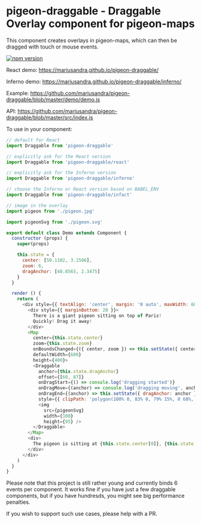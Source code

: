 # pigeon-draggable - Draggable Overlay component for pigeon-maps

This component creates overlays in pigeon-maps, which can then be dragged with touch or mouse events.

[![npm version](https://img.shields.io/npm/v/pigeon-draggable.svg)](https://www.npmjs.com/package/pigeon-draggable)

React demo: https://mariusandra.github.io/pigeon-draggable/

Inferno demo: https://mariusandra.github.io/pigeon-draggable/inferno/

Example: https://github.com/mariusandra/pigeon-draggable/blob/master/demo/demo.js

API: https://github.com/mariusandra/pigeon-draggable/blob/master/src/index.js

To use in your component:

```js
// default for React
import Draggable from 'pigeon-draggable'

// explicitly ask for the React version
import Draggable from 'pigeon-draggable/react'

// explicitly ask for the Inferno version
import Draggable from 'pigeon-draggable/inferno'

// choose the Inferno or React version based on BABEL_ENV
import Draggable from 'pigeon-draggable/infact'

// image in the overlay
import pigeon from './pigeon.jpg'

import pigeonSvg from './pigeon.svg'

export default class Demo extends Component {
  constructor (props) {
    super(props)

    this.state = {
      center: [50.1102, 3.1506],
      zoom: 6,
      dragAnchor: [48.8565, 2.3475]
    }
  }

  render () {
    return (
      <div style={{ textAlign: 'center', margin: '0 auto', maxWidth: 600 }}>
        <div style={{ marginBottom: 20 }}>
          There is a giant pigeon sitting on top of Paris!
          Quickly! Drag it away!
        </div>
        <Map
          center={this.state.center}
          zoom={this.state.zoom}
          onBoundsChanged={({ center, zoom }) => this.setState({ center, zoom })}
          defaultWidth={600}
          height={400}>
          <Draggable
            anchor={this.state.dragAnchor}
            offset={[60, 87]}
            onDragStart={() => console.log('dragging started')}
            onDragMove={(anchor) => console.log('dragging moving', anchor)}
            onDragEnd={(anchor) => this.setState({ dragAnchor: anchor })}
            style={{ clipPath: 'polygon(100% 0, 83% 0, 79% 15%, 0 68%, 0 78%, 39% 84%, 43% 96%, 61% 100%, 79% 90%, 69% 84%, 88% 71%, 100% 15%)' }}>
            <img
              src={pigeonSvg}
              width={100}
              height={95} />
          </Draggable>
        </Map>
        <div>
          The pigeon is sitting at {this.state.center[0]}, {this.state.center[1]}
        </div>
      </div>
    )
  }
}
```

Please note that this project is still rather young and currently binds 6 events per component. It works fine if you have just a few draggable components, but if you have hundresds, you might see big performance penalties.

If you wish to support such use cases, please help with a PR.
